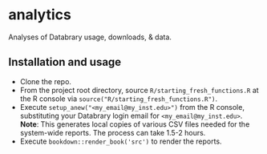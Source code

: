# analytics

Analyses of Databrary usage, downloads, & data.

## Installation and usage

- Clone the repo.
- From the project root directory, source `R/starting_fresh_functions.R` at the R console via `source("R/starting_fresh_functions.R")`.
- Execute `setup_anew("<my_email@my_inst.edu>")` from the R console, substituting your Databrary login email for `<my_email@my_inst.edu>`. **Note**: This generates local copies of various CSV files needed for the 
system-wide reports. The process can take 1.5-2 hours.
- Execute `bookdown::render_book('src')` to render the reports.

